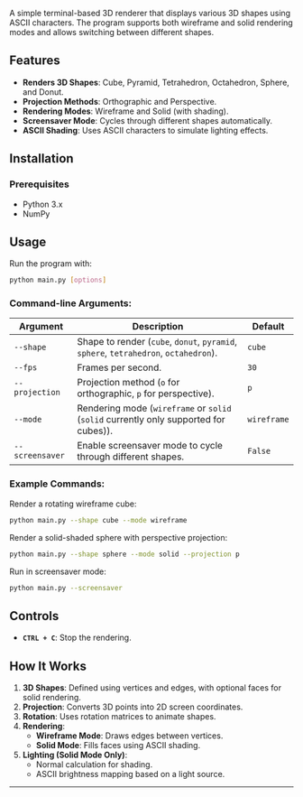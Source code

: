 A simple terminal-based 3D renderer that displays various 3D shapes using ASCII characters. The program supports both wireframe and solid rendering modes and allows switching between different shapes.

## Features
- **Renders 3D Shapes**: Cube, Pyramid, Tetrahedron, Octahedron, Sphere, and Donut.
- **Projection Methods**: Orthographic and Perspective.
- **Rendering Modes**: Wireframe and Solid (with shading).
- **Screensaver Mode**: Cycles through different shapes automatically.
- **ASCII Shading**: Uses ASCII characters to simulate lighting effects.

## Installation
### Prerequisites
- Python 3.x
- NumPy


## Usage
Run the program with:
```sh
python main.py [options]
```

### Command-line Arguments:
| Argument       | Description                                         | Default |
|---------------|-----------------------------------------------------|---------|
| `--shape`     | Shape to render (`cube`, `donut`, `pyramid`, `sphere`, `tetrahedron`, `octahedron`). | `cube` |
| `--fps`       | Frames per second.                                 | `30`    |
| `--projection` | Projection method (`o` for orthographic, `p` for perspective). | `p` |
| `--mode`      | Rendering mode (`wireframe` or `solid` (`solid` currently only supported for cubes)).            | `wireframe` |
| `--screensaver` | Enable screensaver mode to cycle through different shapes. | `False` |

### Example Commands:
Render a rotating wireframe cube:
```sh
python main.py --shape cube --mode wireframe
```

Render a solid-shaded sphere with perspective projection:
```sh
python main.py --shape sphere --mode solid --projection p
```

Run in screensaver mode:
```sh
python main.py --screensaver
```

## Controls
- **`CTRL + C`**: Stop the rendering.

## How It Works
1. **3D Shapes**: Defined using vertices and edges, with optional faces for solid rendering.
2. **Projection**: Converts 3D points into 2D screen coordinates.
3. **Rotation**: Uses rotation matrices to animate shapes.
4. **Rendering**:
   - **Wireframe Mode**: Draws edges between vertices.
   - **Solid Mode**: Fills faces using ASCII shading.
5. **Lighting (Solid Mode Only)**:
   - Normal calculation for shading.
   - ASCII brightness mapping based on a light source.

---